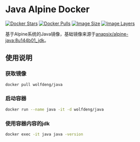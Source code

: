 # Java Alpine Docker

[![Docker Stars](https://img.shields.io/docker/stars/wolfdeng/java.svg)](https://hub.docker.com/r/wolfdeng/java/)
[![Docker Pulls](https://img.shields.io/docker/pulls/wolfdeng/java.svg)](https://hub.docker.com/r/wolfdeng/java/)
[![Image Size](https://img.shields.io/imagelayers/image-size/wolfdeng/java/latest.svg)](https://imagelayers.io/?images=wolfdeng/java:latest)
[![Image Layers](https://img.shields.io/imagelayers/layers/wolfdeng/java/latest.svg)](https://imagelayers.io/?images=wolfdeng/java:latest)

基于Alpine系统的Java镜像，基础镜像来源于[anapsix/alpine-java:8u144b01_jdk](https://hub.docker.com/r/anapsix/alpine-java/)。

## 使用说明

### 获取镜像
```bash
docker pull wolfdeng/java
```

### 启动容器
```bash
docker run --name java -it -d wolfdeng/java
```

### 使用容器内容的jdk
```bash
docker exec -it java java -version
```

